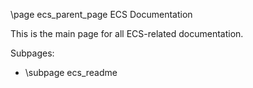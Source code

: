 \page ecs_parent_page ECS Documentation

This is the main page for all ECS-related documentation.

Subpages:
- \subpage ecs_readme
